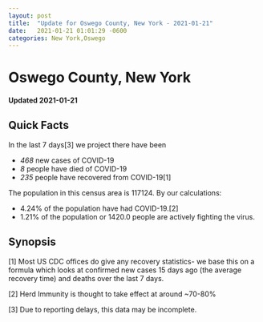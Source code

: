 ```yaml
---
layout: post
title:  "Update for Oswego County, New York - 2021-01-21"
date:   2021-01-21 01:01:29 -0600
categories: New York,Oswego
---
```


# Oswego County, New York
#### Updated 2021-01-21

## Quick Facts

In the last 7 days[3] we project there have been
- *468* new cases of COVID-19
- *8* people have died of COVID-19
- *235* people have recovered from COVID-19[1]

The population in this census area is 117124. By our calculations:
- 4.24% of the population have had COVID-19.[2]
- 1.21% of the population or 1420.0 people are actively fighting the virus.

## Synopsis




[1] Most US CDC offices do give any recovery statistics- we base this on a formula which looks at confirmed new cases
15 days ago (the average recovery time) and deaths over the last 7 days.

[2] Herd Immunity is thought to take effect at around ~70-80%

[3] Due to reporting delays, this data may be incomplete.
 
    